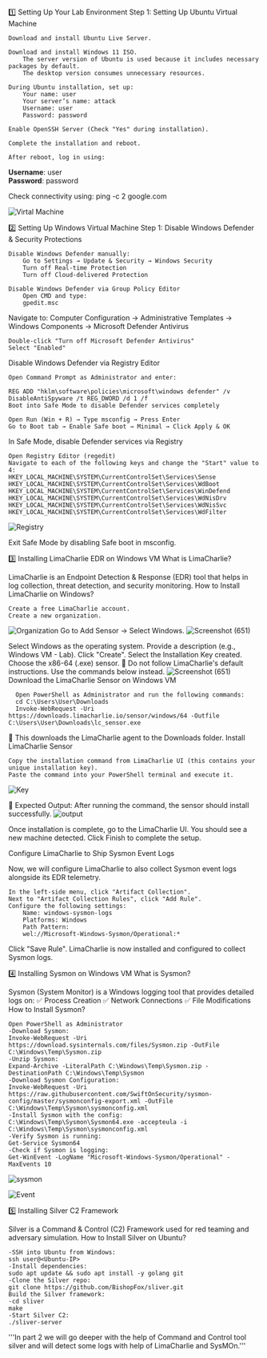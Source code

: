1️⃣ Setting Up Your Lab Environment
Step 1: Setting Up Ubuntu Virtual Machine

    Download and install Ubuntu Live Server.

    Download and install Windows 11 ISO.
        The server version of Ubuntu is used because it includes necessary packages by default.
        The desktop version consumes unnecessary resources.

    During Ubuntu installation, set up:
        Your name: user
        Your server’s name: attack
        Username: user
        Password: password

    Enable OpenSSH Server (Check "Yes" during installation).

    Complete the installation and reboot.

    After reboot, log in using:

**Username**: user  
**Password**: password  

Check connectivity using:
ping -c 2 google.com

![Virtal Machine](https://github.com/user-attachments/assets/4daf8e13-420c-47e5-80d6-163b38e2552e)

2️⃣ Setting Up Windows Virtual Machine
Step 1: Disable Windows Defender & Security Protections

    Disable Windows Defender manually:
        Go to Settings → Update & Security → Windows Security
        Turn off Real-time Protection
        Turn off Cloud-delivered Protection

    Disable Windows Defender via Group Policy Editor
        Open CMD and type:
        gpedit.msc
       

Navigate to:
Computer Configuration → Administrative Templates → Windows Components → Microsoft Defender Antivirus

    Double-click "Turn off Microsoft Defender Antivirus"
    Select "Enabled"

Disable Windows Defender via Registry Editor

    Open Command Prompt as Administrator and enter:
    
    REG ADD "hklm\software\policies\microsoft\windows defender" /v DisableAntiSpyware /t REG_DWORD /d 1 /f
    Boot into Safe Mode to disable Defender services completely

    Open Run (Win + R) → Type msconfig → Press Enter
    Go to Boot tab → Enable Safe boot → Minimal → Click Apply & OK

In Safe Mode, disable Defender services via Registry

    Open Registry Editor (regedit)
    Navigate to each of the following keys and change the "Start" value to 4:
    HKEY_LOCAL_MACHINE\SYSTEM\CurrentControlSet\Services\Sense  
    HKEY_LOCAL_MACHINE\SYSTEM\CurrentControlSet\Services\WdBoot  
    HKEY_LOCAL_MACHINE\SYSTEM\CurrentControlSet\Services\WinDefend  
    HKEY_LOCAL_MACHINE\SYSTEM\CurrentControlSet\Services\WdNisDrv  
    HKEY_LOCAL_MACHINE\SYSTEM\CurrentControlSet\Services\WdNisSvc  
    HKEY_LOCAL_MACHINE\SYSTEM\CurrentControlSet\Services\WdFilter  
![Registry](https://github.com/user-attachments/assets/455f0ef5-9746-4cd4-892b-0b3dead1b943)    

Exit Safe Mode by disabling Safe boot in msconfig.

3️⃣ Installing LimaCharlie EDR on Windows VM
What is LimaCharlie?

LimaCharlie is an Endpoint Detection & Response (EDR) tool that helps in log collection, threat detection, and security monitoring.
How to Install LimaCharlie on Windows?

    Create a free LimaCharlie account.
    Create a new organization.
![Organization](https://github.com/user-attachments/assets/fe59b417-ef50-4f0e-83fb-fdc7fd6b4d3d)
    Go to Add Sensor → Select Windows.
![Screenshot (651)](https://github.com/user-attachments/assets/2987fbe3-bf25-4cec-8732-5fbd8973263d)

Select Windows as the operating system.
Provide a description (e.g., Windows VM - Lab).
Click "Create".
Select the Installation Key created.
Choose the x86-64 (.exe) sensor.
📌 Do not follow LimaCharlie's default instructions. Use the commands below instead.
![Screenshot (651)](https://github.com/user-attachments/assets/2987fbe3-bf25-4cec-8732-5fbd8973263d)
Download the LimaCharlie Sensor on Windows VM

      Open PowerShell as Administrator and run the following commands:
      cd C:\Users\User\Downloads
      Invoke-WebRequest -Uri https://downloads.limacharlie.io/sensor/windows/64 -Outfile C:\Users\User\Downloads\lc_sensor.exe
📌 This downloads the LimaCharlie agent to the Downloads folder.
Install LimaCharlie Sensor

    Copy the installation command from LimaCharlie UI (this contains your unique installation key).
    Paste the command into your PowerShell terminal and execute it.
![Key](https://github.com/user-attachments/assets/a69014af-150e-46f5-bc3d-db4a42e99648)

📌 Expected Output:
After running the command, the sensor should install successfully.
![output](https://github.com/user-attachments/assets/36281f9f-153d-4b36-86fc-0273367eb4a1)

Once installation is complete, go to the LimaCharlie UI.
You should see a new machine detected.
Click Finish to complete the setup.

Configure LimaCharlie to Ship Sysmon Event Logs

Now, we will configure LimaCharlie to also collect Sysmon event logs alongside its EDR telemetry.

    In the left-side menu, click "Artifact Collection".
    Next to "Artifact Collection Rules", click "Add Rule".
    Configure the following settings:
        Name: windows-sysmon-logs
        Platforms: Windows
        Path Pattern:
        wel://Microsoft-Windows-Sysmon/Operational:*
Click "Save Rule".
LimaCharlie is now installed and configured to collect Sysmon logs.
    
4️⃣ Installing Sysmon on Windows VM
What is Sysmon?

Sysmon (System Monitor) is a Windows logging tool that provides detailed logs on:
✅ Process Creation
✅ Network Connections
✅ File Modifications
How to Install Sysmon?

    Open PowerShell as Administrator
    -Download Sysmon:
    Invoke-WebRequest -Uri https://download.sysinternals.com/files/Sysmon.zip -OutFile C:\Windows\Temp\Sysmon.zip
    -Unzip Sysmon:
    Expand-Archive -LiteralPath C:\Windows\Temp\Sysmon.zip -DestinationPath C:\Windows\Temp\Sysmon
    -Download Sysmon Configuration:
    Invoke-WebRequest -Uri https://raw.githubusercontent.com/SwiftOnSecurity/sysmon-config/master/sysmonconfig-export.xml -OutFile 
    C:\Windows\Temp\Sysmon\sysmonconfig.xml
    -Install Sysmon with the config:
    C:\Windows\Temp\Sysmon\Sysmon64.exe -accepteula -i C:\Windows\Temp\Sysmon\sysmonconfig.xml
    -Verify Sysmon is running:
    Get-Service Sysmon64
    -Check if Sysmon is logging:
    Get-WinEvent -LogName "Microsoft-Windows-Sysmon/Operational" -MaxEvents 10

![sysmon](https://github.com/user-attachments/assets/370e02fb-65d7-43e9-aac7-e52ddd76425d)

![Event](https://github.com/user-attachments/assets/45c88ade-1b74-44c3-b4fb-9ca653af3506)

5️⃣ Installing Silver C2 Framework

Silver is a Command & Control (C2) Framework used for red teaming and adversary simulation.
How to Install Silver on Ubuntu?


    -SSH into Ubuntu from Windows:
    ssh user@<Ubuntu-IP>
    -Install dependencies:
    sudo apt update && sudo apt install -y golang git
    -Clone the Silver repo:
    git clone https://github.com/BishopFox/sliver.git
    Build the Silver framework:
    -cd sliver
    make
    -Start Silver C2:
    ./sliver-server
'''In part 2 we will go deeper with the help of Command and Control tool silver and will detect some logs with help of LimaCharlie and SysMOn.'''    
    
    



    
